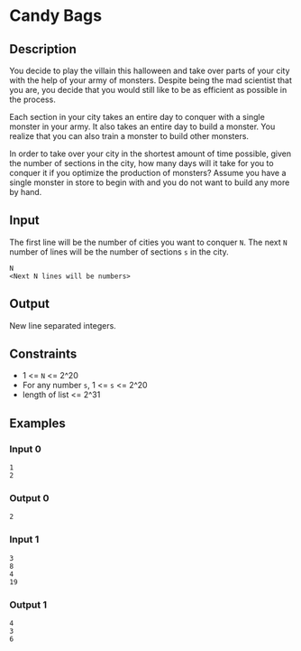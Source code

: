# Candy Bags

## Description
You decide to play the villain this halloween and take over parts of your city with the help of your army of monsters. Despite being the mad scientist that you are, you decide that you would still like to be as efficient as possible in the process.

Each section in your city takes an entire day to conquer with a single monster in your army. It also takes an entire day to build a monster. You realize that you can also train a monster to build other monsters.

In order to take over your city in the shortest amount of time possible, given the number of sections in the city, how many days will it take for you to conquer it if you optimize the production of monsters? Assume you have a single monster in store to begin with and you do not want to build any more by hand.

## Input
The first line will be the number of cities you want to conquer `N`. The next `N` number of lines will be the number of sections `s` in the city.
```
N
<Next N lines will be numbers>
```

## Output
New line separated integers.

## Constraints
* 1 <= `N` <= 2^20
* For any number `s`, 1 <= `s` <= 2^20
* length of list <= 2^31

## Examples

### Input 0
```
1
2
```

### Output 0
```
2

```

### Input 1
```
3
8
4
19
```

### Output 1
```
4
3
6

```